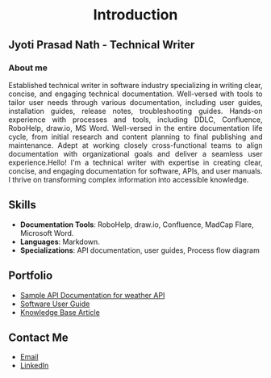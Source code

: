 <h1 align="center">Introduction</h1>

## Jyoti Prasad Nath - Technical Writer

### About me

<p align="justify">
Established technical writer in software industry specializing in writing clear, concise, and engaging technical documentation. Well-versed with tools to tailor user needs through various documentation, including user guides, installation guides, release notes, troubleshooting guides. Hands-on experience with processes and tools, including DDLC, Confluence, RoboHelp, draw.io, MS Word. Well-versed in the entire documentation life cycle, from initial research and content planning to final publishing and maintenance. Adept at working closely cross-functional teams to align documentation with organizational goals and deliver a seamless user experience.Hello! I'm a technical writer with expertise in creating clear, concise, and engaging documentation for software, APIs, and user manuals. I thrive on transforming complex information into accessible knowledge.
</p>

## Skills
- **Documentation Tools**: RoboHelp, draw.io, Confluence, MadCap Flare, Microsoft Word.
- **Languages**: Markdown.
- **Specializations**: API documentation, user guides, Process flow diagram

## Portfolio
- [Sample API Documentation for weather API](https://github.com/jnath2882/Introduction/blob/b166cae40cd3810a22db8abe042962ad777245e2/Sample%20API%20Documentation%20for%20weather%20API)
- [Software User Guide](#)
- [Knowledge Base Article](#)

## Contact Me
- [Email](mailto:jnath2882@gmail.com)
- [LinkedIn](https://www.linkedin.com/in/jyoti-prasad-nath-5a233b232)
